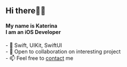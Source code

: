 
  <h2>Hi there🙌🏻</h2> 
<h4> My name is Katerina <br/>
I am an iOS Developer</h4>


<p>
- 🍏 Swift, UIKit, SwiftUI <br/>
- 🔗 Open to collaboration on interesting project <br/>
- 📫 Feel free to <a href="https://www.linkedin.com/in/katerina-karaoglu/">contact</a> me
</p>
